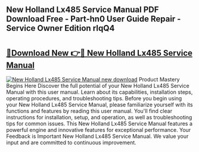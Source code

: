 ## New Holland Lx485 Service Manual PDF Download Free - Part-hn0 User Guide Repair - Service Owner Edition rIqQ4

# <h2><a href="http://bc94431.oget.top/?id=New+Holland+Lx485+Service+Manual">🔗Download New 👉🔴 New Holland Lx485 Service Manual</a></h2>

[![New Holland Lx485 Service Manual new download](https://i.imgur.com/5g1atiW.png)](http://bc94431.oget.top/?id=New+Holland+Lx485+Service+Manual)
Product Mastery Begins Here Discover the full potential of your New Holland Lx485 Service Manual with this user manual. Learn about its capabilities, installation steps, operating procedures, and troubleshooting tips. Before you begin using your New Holland Lx485 Service Manual, please familiarize yourself with its functions and features by reading this user manual. You'll find clear instructions for installation, setup, and operation, as well as troubleshooting tips for common issues. This New Holland Lx485 Service Manual features a powerful engine and innovative features for exceptional performance. Your Feedback is Important New Holland Lx485 Service Manual. We value your input and are committed to continuous improvement.
